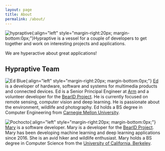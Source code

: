 ```yaml
---
layout: page
title: About
permalink: /about/
---
```


![hypraptive](/assets/hypraptive_logo_100x100.png){:align="left" style="margin-right:20px; margin-bottom:0px;"}Hypraptive is a vessel for a couple of developers to get together and work on interesting projects and applications.

We are hyperactive about great applications!

## Hypraptive Team

![Ed Blue](/assets/ed-blue-100x100.png){:align="left" style="margin-right:20px; margin-bottom:0px;"} [Ed](https://github.com/ejmiller2) is a developer of hardware, software and systems for multimedia products and connected devices. Ed is a Senior Principal Engineer at [Arm](https://www.arm.com/) and a volunteer developer for the [BearID Project](http://bearresearch.org/). He is currently focused on remote sensing, computer vision and deep learning. He is passionate about the environment, wildlife and photography. Ed holds a BS degree in Computer Engineering from [Carnegie Mellon University](http://www.cmu.edu/).

![Pochocto](/assets/pochocto_100x100.png){:align="left" style="margin-right:20px; margin-bottom:0px;"} [Mary](https://github.com/nguyen-mary) is a software developer. Mary is a developer for the [BearID Project](http://bearresearch.org/). Mary has been developing machine learning and deep learning applications since 2016. She is an avid hiker and wildlife enthusiast. Mary holds a BS degree in Computer Science from the [University of California, Berkeley](http://www.berkeley.edu/).
